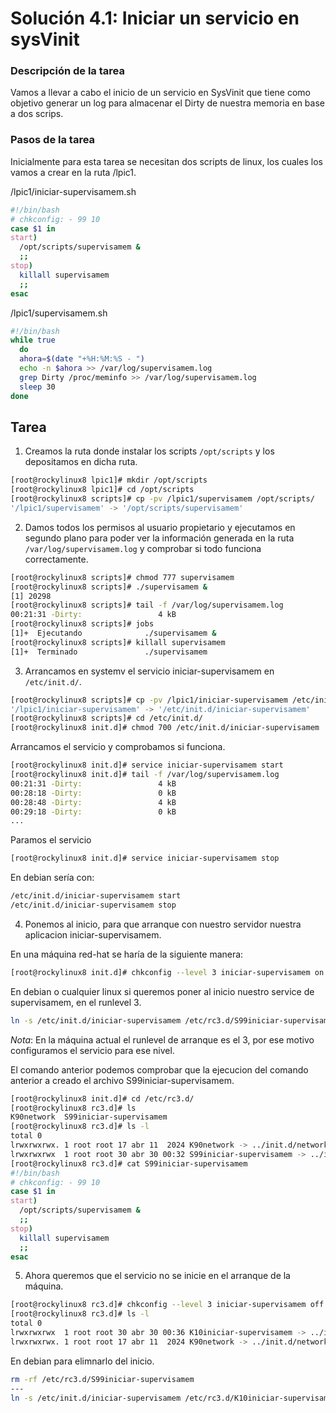 # **Solución 4.1: Iniciar un servicio en sysVinit**

### **Descripción de la tarea**

Vamos a llevar a cabo el inicio de un servicio en SysVinit que tiene como objetivo generar un log para almacenar el Dirty de nuestra memoria en base a dos scrips.

### **Pasos de la tarea**
Inicialmente para esta tarea se necesitan dos scripts de linux, los cuales los vamos a crear en la ruta /lpic1.

/lpic1/iniciar-supervisamem.sh

```bash
#!/bin/bash
# chkconfig: - 99 10
case $1 in
start)
  /opt/scripts/supervisamem &
  ;;
stop)
  killall supervisamem
  ;;
esac
```

/lpic1/supervisamem.sh

```bash
#!/bin/bash
while true
  do
  ahora=$(date "+%H:%M:%S - ")
  echo -n $ahora >> /var/log/supervisamem.log
  grep Dirty /proc/meminfo >> /var/log/supervisamem.log
  sleep 30
done
```

## Tarea

1. Creamos la ruta donde instalar los scripts `/opt/scripts` y los depositamos en dicha ruta.
```bash
[root@rockylinux8 lpic1]# mkdir /opt/scripts
[root@rockylinux8 lpic1]# cd /opt/scripts
[root@rockylinux8 scripts]# cp -pv /lpic1/supervisamem /opt/scripts/
'/lpic1/supervisamem' -> '/opt/scripts/supervisamem'
```

2. Damos todos los permisos al usuario propietario y ejecutamos en segundo plano para poder ver la información generada en la ruta `/var/log/supervisamem.log` y comprobar si todo funciona correctamente.
```bash
[root@rockylinux8 scripts]# chmod 777 supervisamem 
[root@rockylinux8 scripts]# ./supervisamem &
[1] 20298
[root@rockylinux8 scripts]# tail -f /var/log/supervisamem.log 
00:21:31 -Dirty:                 4 kB
[root@rockylinux8 scripts]# jobs
[1]+  Ejecutando              ./supervisamem &
[root@rockylinux8 scripts]# killall supervisamem
[1]+  Terminado               ./supervisamem
```

3. Arrancamos en systemv el servicio iniciar-supervisamem en `/etc/init.d/`.
```bash
[root@rockylinux8 scripts]# cp -pv /lpic1/iniciar-supervisamem /etc/init.d/
'/lpic1/iniciar-supervisamem' -> '/etc/init.d/iniciar-supervisamem'
[root@rockylinux8 scripts]# cd /etc/init.d/
[root@rockylinux8 init.d]# chmod 700 /etc/init.d/iniciar-supervisamem 
```

Arrancamos el servicio y comprobamos si funciona.
```bash
[root@rockylinux8 init.d]# service iniciar-supervisamem start
[root@rockylinux8 init.d]# tail -f /var/log/supervisamem.log
00:21:31 -Dirty:                 4 kB
00:28:18 -Dirty:                 0 kB
00:28:48 -Dirty:                 4 kB
00:29:18 -Dirty:                 0 kB
...
```

Paramos el servicio
```bash
[root@rockylinux8 init.d]# service iniciar-supervisamem stop
```

En debian sería con: 
```bash
/etc/init.d/iniciar-supervisamem start
/etc/init.d/iniciar-supervisamem stop
```

4. Ponemos al inicio, para que arranque con nuestro servidor nuestra aplicacion iniciar-supervisamem.

En una máquina red-hat se haría de la siguiente manera:
```bash
[root@rockylinux8 init.d]# chkconfig --level 3 iniciar-supervisamem on
```

En debian o cualquier linux si queremos poner al inicio nuestro service de supervisamem, en el runlevel 3.
```bash
ln -s /etc/init.d/iniciar-supervisamem /etc/rc3.d/S99iniciar-supervisamem
```

_*Nota*_: En la máquina actual el runlevel de arranque es el 3, por ese motivo configuramos el servicio para ese nivel.

El comando anterior podemos comprobar que la ejecucion del comando anterior a creado el archivo S99iniciar-supervisamem.

```bash
[root@rockylinux8 init.d]# cd /etc/rc3.d/
[root@rockylinux8 rc3.d]# ls
K90network  S99iniciar-supervisamem
[root@rockylinux8 rc3.d]# ls -l
total 0
lrwxrwxrwx. 1 root root 17 abr 11  2024 K90network -> ../init.d/network
lrwxrwxrwx  1 root root 30 abr 30 00:32 S99iniciar-supervisamem -> ../init.d/iniciar-supervisamem
[root@rockylinux8 rc3.d]# cat S99iniciar-supervisamem 
#!/bin/bash
# chkconfig: - 99 10
case $1 in
start)
  /opt/scripts/supervisamem &
  ;;
stop)
  killall supervisamem
  ;;
esac
```

5. Ahora queremos que el servicio no se inicie en el arranque de la máquina.
```bash
[root@rockylinux8 rc3.d]# chkconfig --level 3 iniciar-supervisamem off
[root@rockylinux8 rc3.d]# ls -l
total 0
lrwxrwxrwx  1 root root 30 abr 30 00:36 K10iniciar-supervisamem -> ../init.d/iniciar-supervisamem
lrwxrwxrwx. 1 root root 17 abr 11  2024 K90network -> ../init.d/network
```

En debian para elimnarlo del inicio.
```bash
rm -rf /etc/rc3.d/S99iniciar-supervisamem
---
ln -s /etc/init.d/iniciar-supervisamem /etc/rc3.d/K10iniciar-supervisamem
```
